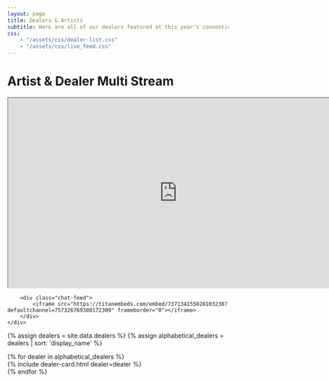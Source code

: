 ```yaml
---
layout: page
title: Dealers & Artists
subtitle: Here are all of our dealers featured at this year's convention!
css:
    - "/assets/css/dealer-list.css"
    - "/assets/css/live_feed.css"
---
```


# Artist & Dealer Multi Stream
<div class="live-feed-container">
    <div class="feed-box">
        <div class="video-feed">
            <div class="video-box">
                <iframe
                    src="https://player.twitch.tv/?channel=fursquared&parent=fursquared.com&parent=dev.fursquared.com"
                    width="768"
                    height="432"
                    allowfullscreen="true">
                </iframe>
            </div>
        </div>

        <div class="chat-feed">
            <iframe src="https://titanembeds.com/embed/737134155028103238?defaultchannel=757326769308172309" frameborder="0"></iframe>
        </div>
    </div>
</div>

{% assign dealers = site.data.dealers %}
{% assign alphabetical_dealers = dealers | sort: 'display_name' %}

<div class="dealer-list-container">
{% for dealer in alphabetical_dealers %}
    <div class="dealer-card-container">
        {% include dealer-card.html dealer=dealer %}
    </div>
{% endfor %}
</div>
